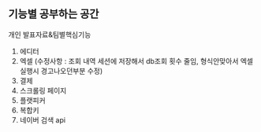 ## 기능별 공부하는 공간

개인 발표자료&팀별핵심기능
1. 에디터
2. 엑셀 (수정사항 : 조회 내역 세션에 저장해서 db조회 횟수 줄임, 형식안맞아서 엑셀 실행시 경고나오던부분 수정)
3. 결제
4. 스크롤링 페이지
5. 플랫피커
6. 복합키
7. 네이버 검색 api